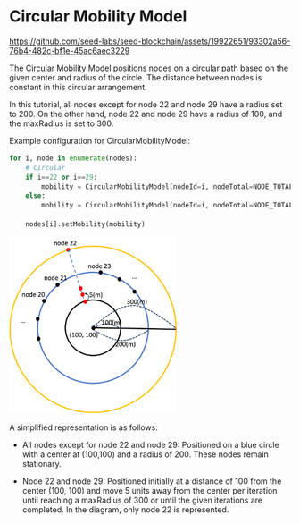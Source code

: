 # Circular Mobility Model

https://github.com/seed-labs/seed-blockchain/assets/19922651/93302a56-76b4-482c-bf1e-45ac6aec3229

The Circular Mobility Model positions nodes on a circular path based on the given center and radius of the circle. The distance between nodes is constant in this circular arrangement.

In this tutorial, all nodes except for node 22 and node 29 have a radius set to 200. On the other hand, node 22 and node 29 have a radius of 100, and the maxRadius is set to 300.

Example configuration for CircularMobilityModel:
```python
for i, node in enumerate(nodes):
    # Circular
    if i==22 or i==29:
        mobility = CircularMobilityModel(nodeId=i, nodeTotal=NODE_TOTAL, centerX=100, centerY=100, radius=100, maxRadius=300)
    else:
        mobility = CircularMobilityModel(nodeId=i, nodeTotal=NODE_TOTAL, centerX=100, centerY=100, radius=200)
 
    nodes[i].setMobility(mobility)
```

<img src="figs/Circular.png" alt="Circular Mobility Model" width="300"/>

A simplified representation is as follows:

- All nodes except for node 22 and node 29: Positioned on a blue circle with a center at (100,100) and a radius of 200. These nodes remain stationary.

- Node 22 and node 29: Positioned initially at a distance of 100 from the center (100, 100) and move 5 units away from the center per iteration until reaching a maxRadius of 300 or until the given iterations are completed. In the diagram, only node 22 is represented.
